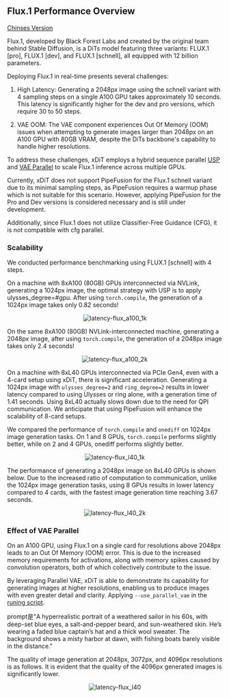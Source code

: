 ## Flux.1 Performance Overview
[Chinses Version](./flux_zh.md)

Flux.1, developed by Black Forest Labs and created by the original team behind Stable Diffusion, is a DiTs model featuring three variants: FLUX.1 [pro], FLUX.1 [dev], and FLUX.1 [schnell], all equipped with 12 billion parameters.

Deploying Flux.1 in real-time presents several challenges:

1. High Latency: Generating a 2048px image using the schnell variant with 4 sampling steps on a single A100 GPU takes approximately 10 seconds. This latency is significantly higher for the dev and pro versions, which require 30 to 50 steps.

2. VAE OOM: The VAE component experiences Out Of Memory (OOM) issues when attempting to generate images larger than 2048px on an A100 GPU with 80GB VRAM, despite the DiTs backbone's capability to handle higher resolutions.

To address these challenges, xDiT employs a hybrid sequence parallel [USP](https://arxiv.org/abs/2405.07719) and [VAE Parallel](https://github.com/xdit-project/DistVAE) to scale Flux.1 inference across multiple GPUs.

Currently, xDiT does not support PipeFusion for the Flux.1 schnell variant due to its minimal sampling steps, as PipeFusion requires a warmup phase which is not suitable for this scenario. However, applying PipeFusion for the Pro and Dev versions is considered necessary and is still under development.

Additionally, since Flux.1 does not utilize Classifier-Free Guidance (CFG), it is not compatible with cfg parallel.

### Scalability

We conducted performance benchmarking using FLUX.1 [schnell] with 4 steps.

On a machine with 8xA100 (80GB) GPUs interconnected via NVLink, generating a 1024px image, the optimal strategy with USP is to apply ulysses_degree=#gpu. After using `torch.compile`, the generation of a 1024px image takes only 0.82 seconds!

<div align="center">
    <img src="https://raw.githubusercontent.com/xdit-project/xdit_assets/main/performance/flux/Flux-1K-A100.png" 
    alt="latency-flux_a100_1k">
</div>

On the same 8xA100 (80GB) NVLink-interconnected machine, generating a 2048px image, after using `torch.compile`, the generation of a 2048px image takes only 2.4 seconds!

<div align="center">
    <img src="https://raw.githubusercontent.com/xdit-project/xdit_assets/main/performance/flux/Flux-2K-A100.png" 
    alt="latency-flux_a100_2k">
</div>

On a machine with 8xL40 GPUs interconnected via PCIe Gen4, even with a 4-card setup using xDiT, there is significant acceleration. Generating a 1024px image with `ulysses_degree=2` and `ring_degree=2` results in lower latency compared to using Ulysses or ring alone, with a generation time of 1.41 seconds. Using 8xL40 actually slows down due to the need for QPI communication. 
We anticipate that using PipeFusion will enhance the scalability of 8-card setups.

We compared the performance of `torch.compile` and `onediff` on 1024px image generation tasks. On 1 and 8 GPUs, `torch.compile` performs slightly better, while on 2 and 4 GPUs, onediff performs slightly better.

<div align="center">
    <img src="https://raw.githubusercontent.com/xdit-project/xdit_assets/main/performance/flux/Flux-1k-L40.png" 
    alt="latency-flux_l40_1k">
</div>

The performance of generating a 2048px image on 8xL40 GPUs is shown below. Due to the increased ratio of computation to communication, unlike the 1024px image generation tasks, using 8 GPUs results in lower latency compared to 4 cards, with the fastest image generation time reaching 3.67 seconds.

<div align="center">
    <img src="https://raw.githubusercontent.com/xdit-project/xdit_assets/main/performance/flux/Flux-2k-L40.png" 
    alt="latency-flux_l40_2k">
</div>

### Effect of VAE Parallel

On an A100 GPU, using Flux.1 on a single card for resolutions above 2048px leads to an Out Of Memory (OOM) error. 
This is due to the increased memory requirements for activations, along with memory spikes caused by convolution operators, both of which collectively contribute to the issue.

By leveraging Parallel VAE, xDiT is able to demonstrate its capability for generating images at higher resolutions, enabling us to produce images with even greater detail and clarity. Applying `--use_parallel_vae` in the [runing script](../../examples/run.sh).

prompt是"A hyperrealistic portrait of a weathered sailor in his 60s, with deep-set blue eyes, a salt-and-pepper beard, and sun-weathered skin. He’s wearing a faded blue captain’s hat and a thick wool sweater. The background shows a misty harbor at dawn, with fishing boats barely visible in the distance."

The quality of image generation at 2048px, 3072px, and 4096px resolutions is as follows. It is evident that the quality of the 4096px generated images is significantly lower.

<div align="center">
    <img src="https://raw.githubusercontent.com/xdit-project/xdit_assets/main/performance/flux/flux_image.png" 
    alt="latency-flux_l40">
</div>
